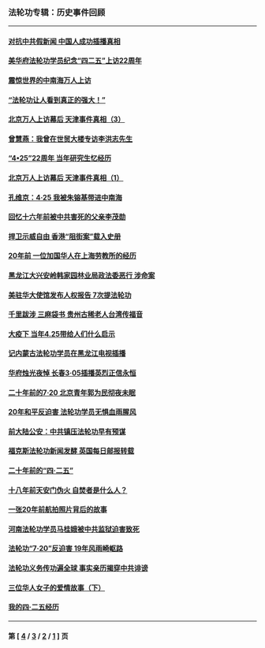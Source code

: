 ### 法轮功专辑：历史事件回顾
---
#### [对抗中共假新闻 中国人成功插播真相](../../pages/nf5793/n12910618.md?07040430) 
#### [美华府法轮功学员纪念“四二五”上访22周年](../../pages/nf5793/n12904445.md?07040430) 
#### [震惊世界的中南海万人上访](../../pages/nf5793/n12903976.md?07040430) 
#### [“法轮功让人看到真正的强大！”](../../pages/nf5793/n12903195.md?07040430) 
#### [北京万人上访幕后 天津事件真相（3）](../../pages/nf5793/n12902807.md?07040430) 
#### [曾慧燕：我曾在世贸大楼专访李洪志先生](../../pages/nf5793/n12898729.md?07040430) 
#### [“4•25”22周年 当年研究生忆经历](../../pages/nf5793/n12894152.md?07040430) 
#### [北京万人上访幕后 天津事件真相（1）](../../pages/nf5793/n12885174.md?07040430) 
#### [孔维京：4·25 我被朱镕基带进中南海](../../pages/nf5793/n12864987.md?07040430) 
#### [回忆十六年前被中共害死的父亲李茂勋](../../pages/nf5793/n12880270.md?07040430) 
#### [捍卫示威自由 香港“阻街案”载入史册](../../pages/nf5793/n12811245.md?07040430) 
#### [20年前 一位加国华人在上海劳教所的经历](../../pages/nf5793/n12707932.md?07040430) 
#### [黑龙江大兴安岭韩家园林业局政法委恶行 涉命案](../../pages/nf5793/n12622815.md?07040430) 
#### [美驻华大使馆发布人权报告 7次提法轮功](../../pages/nf5793/n12520541.md?07040430) 
#### [千里跋涉 三麻袋书 贵州古稀老人台湾传福音](../../pages/nf5793/n12198750.md?07040430) 
#### [大疫下 当年4.25带给人们什么启示](../../pages/nf5793/n12058565.md?07040430) 
#### [记内蒙古法轮功学员在黑龙江电视插播](../../pages/nf5793/n11699194.md?07040430) 
#### [华府烛光夜悼 长春3·05插播英烈正信永恒](../../pages/nf5793/n11397432.md?07040430) 
#### [二十年前的7·20 北京青年郭为民彻夜未眠](../../pages/nf5793/n11354195.md?07040430) 
#### [20年和平反迫害 法轮功学员无惧血雨腥风](../../pages/nf5793/n11348279.md?07040430) 
#### [前大陆公安：中共镇压法轮功早有预谋](../../pages/nf5793/n11352168.md?07040430) 
#### [福克斯法轮功新闻发酵  英国每日邮报转载](../../pages/nf5793/n11285952.md?07040430) 
#### [二十年前的“四·二五”](../../pages/nf5793/n11207639.md?07040430) 
#### [十八年前天安门伪火 自焚者是什么人？](../../pages/nf5793/n10996556.md?07040430) 
#### [一张20年前航拍照片背后的故事](../../pages/nf5793/n10693797.md?07040430) 
#### [河南法轮功学员马桂娥被中共监狱迫害致死](../../pages/nf5793/n10684974.md?07040430) 
#### [法轮功“7‧20”反迫害 19年风雨崎岖路](../../pages/nf5793/n10570834.md?07040430) 
#### [法轮功义务传功遍全球 事实亲历揭穿中共诽谤](../../pages/nf5793/n10581061.md?07040430) 
#### [三位华人女子的爱情故事（下）](../../pages/nf5793/n10435541.md?07040430) 
#### [我的四·二五经历](../../pages/nf5793/n10347081.md?07040430) 

---
#### 第 [ [4](./4.md?07040430) / [3](./3.md?07040430) / [2](./2.md?07040430) / [1](./1.md?07040430) ] 页
